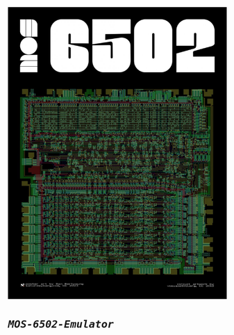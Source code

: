 
<div align="center" width="100%" >
  <img align="center" src="./images/mos_6502.jpg" width="600" />
</div>

# *`MOS-6502-Emulator`*
